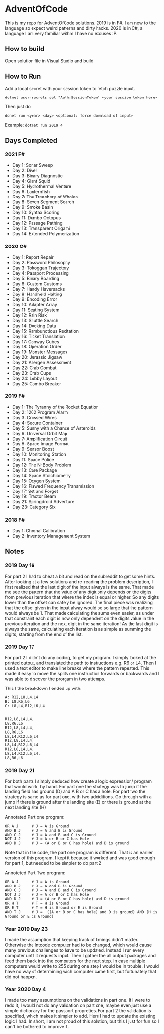 # AdventOfCode

This is my repo for AdventOfCode solutions. 2019 is in F#. I am  new to the language so expect weird patterns and dirty hacks. 2020 is in C#, a language I am very familiar withm I have no excuses :P.

## How to build

Open solution file in Visual Studio and build

## How to Run

Add a local secret with your session token to fetch puzzle input.

```
dotnet user-secrets set "Auth:SessionToken" <your session token here>
```

Then just do
```
donet run <year> <day> <optional: force download of input>
```

Example: `dotnet run 2019 4`

## Days Completed

### 2021 F#

- Day 1: Sonar Sweep
- Day 2: Dive!
- Day 3: Binary Diagnostic
- Day 4: Giant Squid
- Day 5: Hydrothermal Venture
- Day 6: Lanternfish
- Day 7: The Treachery of Whales
- Day 8: Seven Segment Search
- Day 9: Smoke Basin
- Day 10: Syntax Scoring
- Day 11: Dumbo Octopus
- Day 12: Passage Pathing
- Day 13: Transparent Origami 
- Day 14: Extended Polymerization

### 2020 C#

- Day 1: Report Repair
- Day 2: Password Philosophy
- Day 3: Toboggan Trajectory
- Day 4: Passport Processing
- Day 5: Binary Boarding
- Day 6: Custom Customs
- Day 7: Handy Haversacks
- Day 8: Handheld Halting
- Day 9: Encoding Error
- Day 10: Adapter Array
- Day 11: Seating System
- Day 12: Rain Risk
- Day 13: Shuttle Search
- Day 14: Docking Data
- Day 15: Rambunctious Recitation
- Day 16: Ticket Translation
- Day 17: Conway Cubes
- Day 18: Operation Order
- Day 19: Monster Messages
- Day 20: Jurassic Jigsaw
- Day 21: Allergen Assessment
- Day 22: Crab Combat
- Day 23: Crab Cups
- Day 24: Lobby Layout
- Day 25: Combo Breaker

### 2019 F#

- Day 1: The Tyranny of the Rocket Equation
- Day 2: 1202 Program Alarm
- Day 3: Crossed Wires
- Day 4: Secure Container
- Day 5: Sunny with a Chance of Asteroids
- Day 6: Universal Orbit Map
- Day 7: Amplification Circuit
- Day 8: Space Image Format
- Day 9: Sensor Boost
- Day 10: Monitoring Station
- Day 11: Space Police
- Day 12: The N-Body Problem
- Day 13: Care Package
- Day 14: Space Stoichiometry
- Day 15: Oxygen System
- Day 16: Flawed Frequency Transmission
- Day 17: Set and Forget
- Day 19: Tractor Beam
- Day 21: Springdroid Adventure
- Day 23: Category Six

### 2018 F#

- Day 1: Chronal Calibration
- Day 2: Inventory Management System

## Notes

### 2019 Day 16

For part 2 I had to cheat a bit and read on the subreddit to get some hints. After looking at a few solutions and re-reading the problem description, I first realized that the last digit of the input always is the same. That made me see the pattern that the value of any digit only depends on the digits from previous iteration that where the index is equal or higher. So any digits lower than the offset can safely be ignored. The final piece was realizing that the offset given in the input alway would be so large that the pattern would always be 1. That made calculating the sums even easier, as under that constraint each digit is now only dependent on the digits value in the previous iteration and the next digit in the same iteration! As the last digit is always the same, calculating each iteration is as simple as summing the digits, starting from the end of the list.

### 2019 Day 17
For part 2 I didn't do any coding, to get my program. I simply looked at the printed output, and translated the path to instructions e.g. R6 or L4. Then I used a text editor to make line breaks where the pattern repeated. This made it easy to move the splits one instruction forwards or backwards and I was able to discover the prorgam in two attemps.

This I the breakdown I ended up with:
```
A: R12,L8,L4,L4
B: L8,R6,L6
C: L8,L4,R12,L6,L4


R12,L8,L4,L4,
L8,R6,L6
R12,L8,L4,L4,
L8,R6,L6
L8,L4,R12,L6,L4
R12,L8,L4,L4,
L8,L4,R12,L6,L4
R12,L8,L4,L4,
L8,L4,R12,L6,L4,
L8,R6,L6
```

### 2019 Day 21
For both parts I simply deduced how create a logic expression/ program that would work, by hand.
For part one the strategy was to jump if the landing field has ground (D) and A B or C has a hole.
For part two the strategy is same as for part one, with two addiditions. Go through with a jump if there is ground after the landing site (E) or there is ground at the next landing site (H)

Annotated Part one program:
```
OR A J      # J = A is Ground
AND B J     # J = A and B is Ground
AND C J     # J = A and B and C is Ground
NOT J J     # J = A or B or C has Hole
AND D J     # J = (A or B or C has hole) and D is ground
```

Note that in the code, the part one program is different. That is an earlier version of this program. I kept it because it worked and was good enough for part 1, but needed to be simpler to do part 2

Annoteted Part Two program:
```
OR A J      # J = A is Ground
AND B J     # J = A and B is Ground
AND C J     # J = A and B and C is Ground
NOT J J     # J = A or B or C has Hole
AND D J     # J = (A or B or C has hole) and D is ground
OR H T      # T = H is Ground
OR E T      # T = H is Ground or E is Ground
AND T J     # J =  ((A or B or C has hole) and D is ground) AND (H is Ground or E is Ground)
```

### Year 2019 Day 23

I made the assumption that keeping track of timings didn't matter. Otherwise the Intcode computer had to be changed, which would cause many previous challenges to have to be updated. Instead I run every computer until it requests input. Then I gather the all output packages and feed them back into the computers for the next step. In case multiple computers would write to 255 during one step I would be in trouble. I would have no way of determining wich computer came first, but fortunately that did not happen.

### Year 2020 Day 4

I made too many assumptions on the validations in part one. If I were to redo it, I would not do any validation on part one, maybe even just use a simple dictionary for the passport propreties. For part 2 the validation is specified, which makes it simpler to add. Here I had to update the existing logic I had. In short, I am not proud of this solution, but this I just for fun so I can't be bothered to improve it.